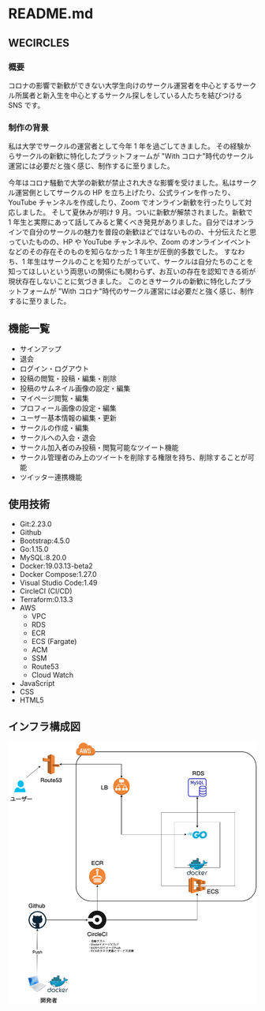 # README.md

## WECIRCLES
    
### 概要

コロナの影響で新歓ができない大学生向けのサークル運営者を中心とするサークル所属者と新入生を中心とするサークル探しをしている人たちを結びつける SNS です。

### 制作の背景

私は大学でサークルの運営者として今年 1 年を過ごしてきました。
その経験からサークルの新歓に特化したプラットフォームが "With コロナ"時代のサークル運営には必要だと強く感じ、制作するに至りました。

今年はコロナ騒動で大学の新歓が禁止され大きな影響を受けました。私はサークル運営側としてサークルの HP を立ち上げたり、公式ラインを作ったり、YouTube チャンネルを作成したり、Zoom でオンライン新歓を行ったりして対応しました。
そして夏休みが明け 9 月。ついに新歓が解禁されました。新歓で 1 年生と実際にあって話してみると驚くべき発見がありました。自分ではオンラインで自分のサークルの魅力を普段の新歓ほどではないものの、十分伝えたと思っていたものの、HP や YouTube チャンネルや、Zoom のオンラインイベントなどのその存在そのものを知らなかった 1 年生が圧倒的多数でした。
すなわち、1 年生はサークルのことを知りたがっていて、サークルは自分たちのことを知ってほしいという両思いの関係にも関わらず、お互いの存在を認知できる術が現状存在しないことに気づきました。
このときサークルの新歓に特化したプラットフォームが "With コロナ"時代のサークル運営には必要だと強く感じ、制作するに至りました。

## 機能一覧

- サインアップ
- 退会
- ログイン・ログアウト
- 投稿の閲覧・投稿・編集・削除
- 投稿のサムネイル画像の設定・編集
- マイページ閲覧・編集
- プロフィール画像の設定・編集
- ユーザー基本情報の編集・更新
- サークルの作成・編集
- サークルへの入会・退会
- サークル加入者のみ投稿・閲覧可能なツイート機能
- サークル管理者のみ上のツイートを削除する権限を持ち、削除することが可能
- ツイッター連携機能

## 使用技術

- Git:2.23.0
- Github
- Bootstrap:4.5.0
- Go:1.15.0
- MySQL:8.20.0
- Docker:19.03.13-beta2
- Docker Compose:1.27.0
- Visual Studio Code:1.49
- CircleCI (CI/CD)
- Terraform:0.13.3
- AWS
  - VPC
  - RDS
  - ECR
  - ECS (Fargate)
  - ACM
  - SSM
  - Route53
  - Cloud Watch
- JavaScript
- CSS
- HTML5

## インフラ構成図

![インフラ構成図](/assets/infra_structures.png)
